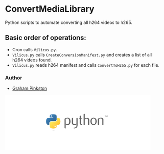 # ConvertMediaLibrary

Python scripts to automate converting all h264 videos to h265.

## Basic order of operations:
* Cron calls `Vilicus.py`.
* `Vilicus.py` calls `CreateConversionManifest.py` and creates a list of all h264 videos found.
* `Vilicus.py` reads h264 manifest and calls `ConvertToH265.py` for each file.

### Author
- [Graham Pinkston](https://github.com/avelis26)

![Python logo](/assets/images/python_logo_small.png)
